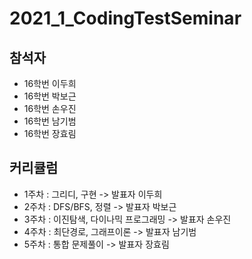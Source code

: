 # 2021_1_CodingTestSeminar
## 참석자
- 16학번 이두희
- 16학번 박보근
- 16학번 손우진
- 16학번 남기범
- 16학번 장효림
## 커리큘럼
- 1주차 : 그리디, 구현 -> 발표자 이두희
- 2주차 : DFS/BFS, 정렬 -> 발표자 박보근
- 3주차 : 이진탐색, 다이나믹 프로그래밍 -> 발표자 손우진
- 4주차 : 최단경로, 그래프이론 -> 발표자 남기범
- 5주차 : 통합 문제풀이 -> 발표자 장효림
